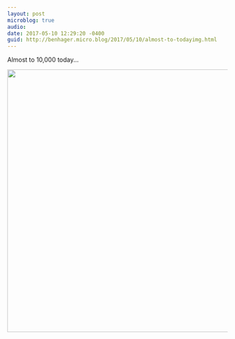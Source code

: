 ```yaml
---
layout: post
microblog: true
audio: 
date: 2017-05-10 12:29:20 -0400
guid: http://benhager.micro.blog/2017/05/10/almost-to-todayimg.html
---
```

Almost to 10,000 today...

<img src="http://benhager.micro.blog/uploads/2017/74af80c5f3.jpg" width="600" height="600" style="height: auto" />
